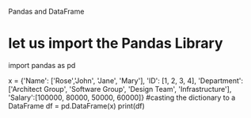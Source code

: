 Pandas and DataFrame
# let us import the Pandas Library
import pandas as pd

x = {'Name': ['Rose','John', 'Jane', 'Mary'], 'ID': [1, 2, 3, 4], 'Department': ['Architect Group', 'Software Group', 'Design Team', 'Infrastructure'], 
      'Salary':[100000, 80000, 50000, 60000]}
#casting the dictionary to a DataFrame
df = pd.DataFrame(x)
print(df)
